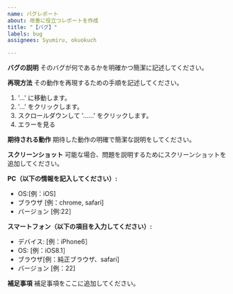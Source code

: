 ```yaml
---
name: バグレポート
about: 改善に役立つレポートを作成
title: "【バグ】"
labels: bug
assignees: Syumiru, okuokuch

---
```


**バグの説明**
そのバグが何であるかを明確かつ簡潔に記述してください。

**再現方法**
その動作を再現するための手順を記述してください。
1. '...' に移動します。
2. '...' をクリックします。
3. スクロールダウンして '......' をクリックします。
4. エラーを見る

**期待される動作**
期待した動作の明確で簡潔な説明をしてください。

**スクリーンショット**
可能な場合、問題を説明するためにスクリーンショットを追加してください。

**PC（以下の情報を記入してください）:**
 - OS:[例：iOS]
 - ブラウザ [例：chrome, safari]
 - バージョン [例:22］

**スマートフォン（以下の項目を入力してください）:**
 - デバイス: [例：iPhone6］
 - OS: [例：iOS8.1］
 - ブラウザ[例：純正ブラウザ、safari]
 - バージョン [例：22]

**補足事項**
補足事項をここに追加してください。
